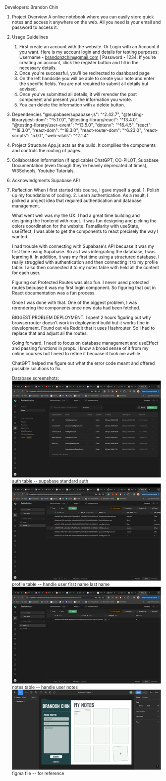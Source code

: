 Developers: Brandon Chin

1. Project Overview
   A online notebook where you can easily store quick notes and access it anywhere on the web. All you need is your email and password to access it.

2. Usage Guidelines

    1. First create an account with the website. Or Login with an Account if you want. Here is my account login and details for testing purposes: Username - brandonzchin@gmail.com | Password - 1234. If you're creating an account, click the register button and fill in the necessary details.
    2. Once you're successful, you'll be redirected to dashboard page
    3. On the left handside you will be able to create your note and enter the specific fields. You are not required to submit all details but advised.
    4. Once you've submitted all details, it will rerender the post component and present you the information you wrote.
    5. You can delete the information with a delete button.

3. Dependencies
   "@supabase/supabase-js": "^2.42.7",
   "@testing-library/jest-dom": "^5.17.0",
   "@testing-library/react": "^13.4.0",
   "@testing-library/user-event": "^13.5.0",
   "dotenv": "^16.4.5",
   "react": "^18.3.0",
   "react-dom": "^18.3.0",
   "react-router-dom": "^6.23.0",
   "react-scripts": "5.0.1",
   "web-vitals": "^2.1.4"

4. Project Structure
   App.js acts as the build. It compliles the components and controls the routing of pages.

5. Collaboration Information (if applicable)
   ChatGPT, CO-PILOT, Supabase Documentation (even though they're heavily deprecated at times), W3Schools, Youtube Tutorials.

6. Acknowledgments
   Supabase API

7. Reflection
   When I first started this course, I gave myself a goal. 1. Polish up my foundations of coding. 2. Learn authentication. As a result, I picked a project idea that required authentication and database management.

    What went well was my the UX. I had a great time building and designing the frontend with react. It was fun designing and picking the colors coordination for the website. Famailiarity with useState, useEffect, I was able to get the components to react precisely the way I wanted.

    I had trouble with connecting with Supabase's API becuase it was my first time using Supabase. So as I was intergrating the database, I was learning it. In addition, it was my first time using a structured database. I really struggled with authentication and then connecting it to my profile table. I also then connected it to my notes table with held all the content for each user.

    Figuring out Protected Routes was also fun. I never used protected routes becuase it was my first login component. So figuring that out in React documentation was a fun process.

    Once I was done with that. One of the biggest problem, I was rerendering the components once new data had been fetched.

    BIGGEST PROBLEM DEPLOYMENT. I spent 2 hours figuring out why browserrouter doesn't work in deployment build but it works fine in development. Found out via Reddit that it uses Hashrouter. So I had to replace that and adjust all the routes.

    Going forward, I need to focus on database management and useEffect and passing functions in props. I know a broad sense of it from my online courses but I need to refine it becuase it took me awhile.

    ChatGPT helped me figure out what the error code meant and offered possible solutions to fix.

    Database screenshots:
    ![Alt text](image.png) auth table -- supabase standard auth
    ![Alt text](image-1.png) profile table -- handle user first name last name
    ![Alt text](image-2.png) notes table -- handle user notes
    ![Alt text](image-3.png) figma file -- for reference
